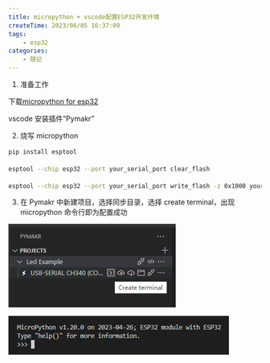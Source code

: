 ```yaml
---
title: micropython + vscode配置ESP32开发环境
createTime: 2023/06/05 16:37:09
tags:
    - esp32
categories:
    - 随记
---
```


1. 准备工作

下载[micropython for esp32](https://micropython.org/download/esp32/)

vscode 安装插件“Pymakr”

2. 烧写 micropython

```bash
pip install esptool

esptool --chip esp32 --port your_serial_port clear_flash

esptool --chip esp32 --port your_serial_port write_flash -z 0x1000 your_micropython.bin
```

3. 在 Pymakr 中新建项目，选择同步目录，选择 create terminal，出现 micropython 命令行即为配置成功

![pymakr](./img/pymakr.png)

![pymakr](./img/pymakr_terminal.png)
